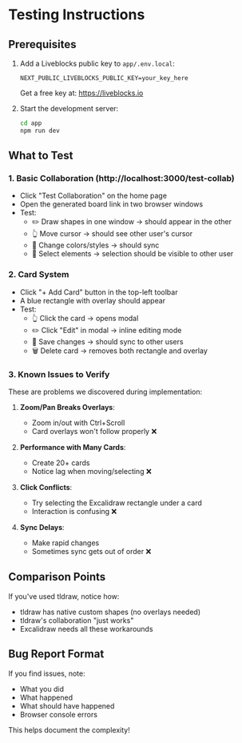 # Testing Instructions

## Prerequisites
1. Add a Liveblocks public key to `app/.env.local`:
   ```
   NEXT_PUBLIC_LIVEBLOCKS_PUBLIC_KEY=your_key_here
   ```
   Get a free key at: https://liveblocks.io

2. Start the development server:
   ```bash
   cd app
   npm run dev
   ```

## What to Test

### 1. Basic Collaboration (http://localhost:3000/test-collab)
- Click "Test Collaboration" on the home page
- Open the generated board link in two browser windows
- Test:
  - ✏️ Draw shapes in one window → should appear in the other
  - 👆 Move cursor → should see other user's cursor
  - 🎨 Change colors/styles → should sync
  - 🔄 Select elements → selection should be visible to other user

### 2. Card System
- Click "+ Add Card" button in the top-left toolbar
- A blue rectangle with overlay should appear
- Test:
  - 👆 Click the card → opens modal
  - ✏️ Click "Edit" in modal → inline editing mode
  - 💾 Save changes → should sync to other users
  - 🗑️ Delete card → removes both rectangle and overlay

### 3. Known Issues to Verify
These are problems we discovered during implementation:

1. **Zoom/Pan Breaks Overlays**:
   - Zoom in/out with Ctrl+Scroll
   - Card overlays won't follow properly ❌

2. **Performance with Many Cards**:
   - Create 20+ cards
   - Notice lag when moving/selecting ❌

3. **Click Conflicts**:
   - Try selecting the Excalidraw rectangle under a card
   - Interaction is confusing ❌

4. **Sync Delays**:
   - Make rapid changes
   - Sometimes sync gets out of order ❌

## Comparison Points
If you've used tldraw, notice how:
- tldraw has native custom shapes (no overlays needed)
- tldraw's collaboration "just works" 
- Excalidraw needs all these workarounds

## Bug Report Format
If you find issues, note:
- What you did
- What happened
- What should have happened
- Browser console errors

This helps document the complexity!